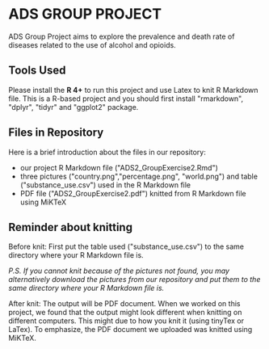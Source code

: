 # ADS GROUP PROJECT

ADS Group Project aims to explore the prevalence and death rate of diseases related to the use of alcohol and opioids.

## Tools Used

Please install the **R 4+** to run this project and use Latex to knit R Markdown file. This is a R-based project and you should first install "rmarkdown", "dplyr", "tidyr" and "ggplot2" package.

## Files in Repository

Here is a brief introduction about the files in our repository:

- our project R Markdown file ("ADS2_GroupExercise2.Rmd")
- three pictures ("country.png","percentage.png", "world.png") and table ("substance_use.csv") used in the R Markdown file
- PDF file ("ADS2_GroupExercise2.pdf") knitted from R Markdown file using MiKTeX

## Reminder about knitting

Before knit: First put the table used ("substance_use.csv") to the same directory where your R Markdown file is.  

*P.S. If you cannot knit because of the pictures not found, you may alternatively download the pictures from our repository and put them to the same directory where your R Markdown file is.*

After knit: The output will be PDF document. When we worked on this project, we found that the output might look different when knitting on different computers. This might due to how you knit it (using tinyTex or LaTex). To emphasize, the PDF document we uploaded was knitted using MiKTeX.
